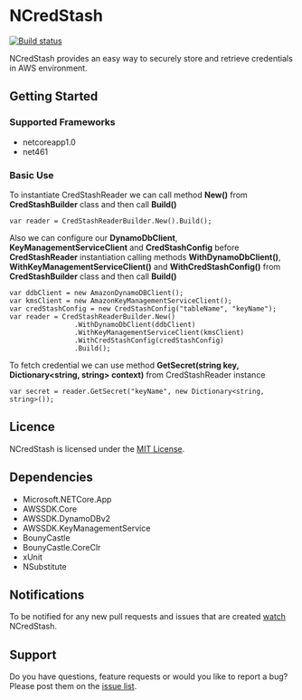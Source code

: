 # NCredStash
[![Build status](https://ci.appveyor.com/api/projects/status/sf3s3r9m3xvf8aao?svg=true)](https://ci.appveyor.com/project/kokhans/ncredstash)

NCredStash provides an easy way to securely store and retrieve credentials in AWS environment.

## Getting Started
### Supported Frameworks
* netcoreapp1.0
* net461

### Basic Use
To instantiate CredStashReader we can call method **New()** from **CredStashBuilder** class and then call **Build()**
```
var reader = CredStashReaderBuilder.New().Build();
```
Also we can configure our **DynamoDbClient**, **KeyManagementServiceClient** and **CredStashConfig** before **CredStashReader** instantiation calling methods **WithDynamoDbClient()**, **WithKeyManagementServiceClient()** and **WithCredStashConfig()** from **CredStashBuilder** class and then call **Build()**
```
var ddbClient = new AmazonDynamoDBClient();
var kmsClient = new AmazonKeyManagementServiceClient();
var credStashConfig = new CredStashConfig("tableName", "keyName");
var reader = CredStashReaderBuilder.New()
                .WithDynamoDbClient(ddbClient)
                .WithKeyManagementServiceClient(kmsClient)
                .WithCredStashConfig(credStashConfig)
                .Build();
```
To fetch credential we can use method **GetSecret(string key, Dictionary<string, string> context)** from CredStashReader instance
```
var secret = reader.GetSecret("keyName", new Dictionary<string, string>());
```

## Licence
NCredStash is licensed under the [MIT License](https://github.com/kokhans/NCredStash/blob/master/LICENSE).

## Dependencies
* Microsoft.NETCore.App
* AWSSDK.Core
* AWSSDK.DynamoDBv2
* AWSSDK.KeyManagementService
* BounyCastle
* BounyCastle.CoreClr
* xUnit
* NSubstitute

## Notifications
To be notified for any new pull requests and issues that are created [watch](https://github.com/kokhans/NCredStash/subscription) NCredStash.

## Support
Do you have questions, feature requests or would you like to report a bug? Please post them on the [issue list](https://github.com/kokhans/NCredStash/issues).
